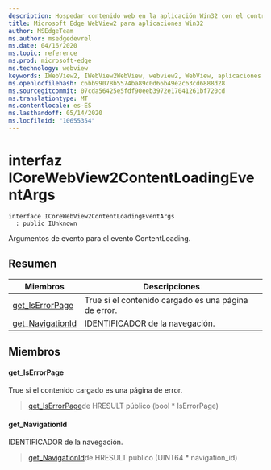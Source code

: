 ```yaml
---
description: Hospedar contenido web en la aplicación Win32 con el control Microsoft Edge WebView2
title: Microsoft Edge WebView2 para aplicaciones Win32
author: MSEdgeTeam
ms.author: msedgedevrel
ms.date: 04/16/2020
ms.topic: reference
ms.prod: microsoft-edge
ms.technology: webview
keywords: IWebView2, IWebView2WebView, webview2, WebView, aplicaciones Win32, Win32, Edge, ICoreWebView2, ICoreWebView2Controller, control de explorador, HTML Edge
ms.openlocfilehash: c6bb99078b5574ba89c0d66b49e2c63cd6888d28
ms.sourcegitcommit: 07cda56425e5fdf90eeb3972e17041261bf720cd
ms.translationtype: MT
ms.contentlocale: es-ES
ms.lasthandoff: 05/14/2020
ms.locfileid: "10655354"
---
```

# interfaz ICoreWebView2ContentLoadingEventArgs 

```
interface ICoreWebView2ContentLoadingEventArgs
  : public IUnknown
```

Argumentos de evento para el evento ContentLoading.

## Resumen

 Miembros                        | Descripciones
--------------------------------|---------------------------------------------
[get_IsErrorPage](#get_iserrorpage) | True si el contenido cargado es una página de error.
[get_NavigationId](#get_navigationid) | IDENTIFICADOR de la navegación.

## Miembros

#### get_IsErrorPage 

True si el contenido cargado es una página de error.

> [get_IsErrorPage](#get_iserrorpage)de HRESULT público (bool * IsErrorPage)

#### get_NavigationId 

IDENTIFICADOR de la navegación.

> [get_NavigationId](#get_navigationid)de HRESULT público (UINT64 * navigation_id)


